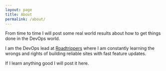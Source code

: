 ```yaml
---
layout: page
title: About
permalink: /about/
---
```


From time to time I will post some real world results about how to get things done in the DevOps world.

I am the DevOps lead at [Roadtrippers](https://roadtrippers.com) where I am constantly learning the wrongs and rights of building reliable sites with fast feature updates.

If I learn anything good I will post it here.
